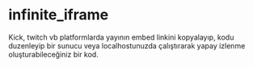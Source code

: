 # infinite_iframe
Kick, twitch vb platformlarda yayının embed linkini kopyalayıp, kodu duzenleyip bir sunucu veya localhostunuzda çalıştırarak yapay izlenme oluşturabileceğiniz bir kod.
